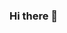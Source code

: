 ### Hi there 👋

<!--
**Ranzoni/Ranzoni** is a ✨ _special_ ✨ repository because its `README.md` (this file) appears on your GitHub profile.

- Atualmente trabalho na empresa Consinco by TOTVS (2019-Atualmente) como desenvolvedor web. Uso as tecnologias Angular (framework PO) e .NET Core (framework TNF), com o banco de dados Oracle.
- Já trabalho há 6 anos na área de desenvolvimento de software, iniciei na empresa Ribeirão System LTDA. (2014-2018) usando a tecnologia Delphi com banco de dados SQL Server. Depois fui contratado pela MAG-IT (2018-2019), onde dei meus primeiros passos no mundo Web.
- Estudo Angular boas práticas para construção de API's. Pretendo conhecer um pouco de React e Python.
- Sou formado em Ciências da Computação pela Estácio (2016-2019).
- Também conclui um curso técnico de informática no Centro Paula Souza - ETEC (2013-2014).
-->
